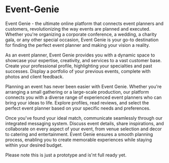# Event-Genie
Event Genie - the ultimate online platform that connects event planners and customers, revolutionizing the way events are planned and executed. Whether you're organizing a corporate conference, a wedding, a charity gala, or any other special occasion, Event Genie is your go-to destination for finding the perfect event planner and making your vision a reality.

As an event planner, Event Genie provides you with a dynamic space to showcase your expertise, creativity, and services to a vast customer base. Create your professional profile, highlighting your specialties and past successes. Display a portfolio of your previous events, complete with photos and client feedback.

Planning an event has never been easier with Event Genie. Whether you're arranging a small gathering or a large-scale production, our platform connects you with a diverse range of experienced event planners who can bring your ideas to life. Explore profiles, read reviews, and select the perfect event planner based on your specific needs and preferences.

Once you've found your ideal match, communicate seamlessly through our integrated messaging system. Discuss event details, share inspirations, and collaborate on every aspect of your event, from venue selection and decor to catering and entertainment. Event Genie ensures a smooth planning process, enabling you to create memorable experiences while staying within your desired budget.

Please note this is just a prototype and is'nt full ready yet.
